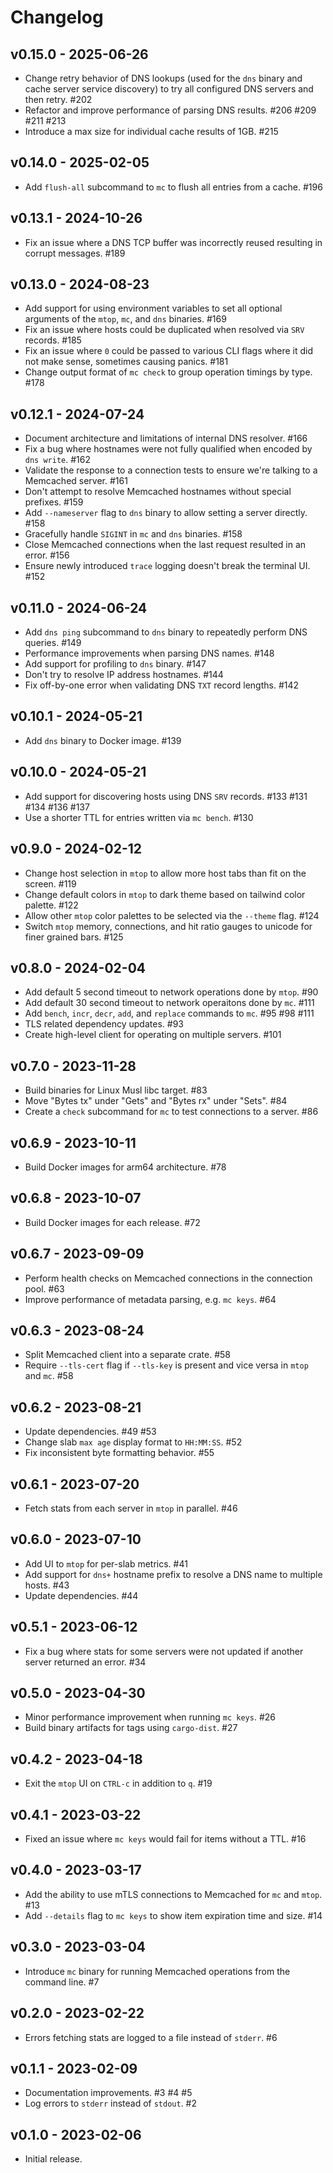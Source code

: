 # Changelog

## v0.15.0 - 2025-06-26

- Change retry behavior of DNS lookups (used for the `dns` binary and cache server
  service discovery) to try all configured DNS servers and then retry. #202
- Refactor and improve performance of parsing DNS results. #206 #209 #211 #213
- Introduce a max size for individual cache results of 1GB. #215

## v0.14.0 - 2025-02-05

- Add `flush-all` subcommand to `mc` to flush all entries from a cache. #196

## v0.13.1 - 2024-10-26

- Fix an issue where a DNS TCP buffer was incorrectly reused resulting in corrupt messages. #189

## v0.13.0 - 2024-08-23

- Add support for using environment variables to set all optional arguments
  of the `mtop`, `mc`, and `dns` binaries. #169
- Fix an issue where hosts could be duplicated when resolved via `SRV` records.
  #185
- Fix an issue where `0` could be passed to various CLI flags where it did not
  make sense, sometimes causing panics. #181
- Change output format of `mc check` to group operation timings by type. #178

## v0.12.1 - 2024-07-24

- Document architecture and limitations of internal DNS resolver. #166
- Fix a bug where hostnames were not fully qualified when encoded by 
  `dns write`. #162
- Validate the response to a connection tests to ensure we're talking to a
  Memcached server. #161
- Don't attempt to resolve Memcached hostnames without special prefixes. #159
- Add `--nameserver` flag to `dns` binary to allow setting a server 
  directly. #158
- Gracefully handle `SIGINT` in `mc` and `dns` binaries. #158
- Close Memcached connections when the last request resulted in an error. #156
- Ensure newly introduced `trace` logging doesn't break the terminal UI. #152

## v0.11.0 - 2024-06-24

- Add `dns ping` subcommand to `dns` binary to repeatedly perform DNS queries. #149
- Performance improvements when parsing DNS names. #148
- Add support for profiling to `dns` binary. #147
- Don't try to resolve IP address hostnames. #144
- Fix off-by-one error when validating DNS `TXT` record lengths. #142

## v0.10.1 - 2024-05-21

- Add `dns` binary to Docker image. #139

## v0.10.0 - 2024-05-21

- Add support for discovering hosts using DNS `SRV` records. #133 #131 #134 #136 #137
- Use a shorter TTL for entries written via `mc bench`. #130

## v0.9.0 - 2024-02-12

- Change host selection in `mtop` to allow more host tabs than fit on the
  screen. #119
- Change default colors in `mtop` to dark theme based on tailwind color
  palette. #122
- Allow other `mtop` color palettes to be selected via the `--theme` flag. #124
- Switch `mtop` memory, connections, and hit ratio gauges to unicode for finer
  grained bars. #125

## v0.8.0 - 2024-02-04

- Add default 5 second timeout to network operations done by `mtop`. #90
- Add default 30 second timeout to network operaitons done by `mc`. #111
- Add `bench`, `incr`, `decr`, `add`, and `replace` commands to `mc`. #95 #98 #111
- TLS related dependency updates. #93
- Create high-level client for operating on multiple servers. #101

## v0.7.0 - 2023-11-28

- Build binaries for Linux Musl libc target. #83
- Move "Bytes tx" under "Gets" and "Bytes rx" under "Sets". #84
- Create a `check` subcommand for `mc` to test connections to a server. #86

## v0.6.9 - 2023-10-11

- Build Docker images for arm64 architecture. #78

## v0.6.8 - 2023-10-07

- Build Docker images for each release. #72

## v0.6.7 - 2023-09-09

- Perform health checks on Memcached connections in the connection pool. #63
- Improve performance of metadata parsing, e.g. `mc keys`. #64

## v0.6.3 - 2023-08-24

- Split Memcached client into a separate crate. #58
- Require `--tls-cert` flag if `--tls-key` is present and vice versa in `mtop` and `mc`. #58

## v0.6.2 - 2023-08-21

- Update dependencies. #49 #53
- Change slab `max age` display format to `HH:MM:SS`. #52
- Fix inconsistent byte formatting behavior. #55

## v0.6.1 - 2023-07-20

- Fetch stats from each server in `mtop` in parallel. #46

## v0.6.0 - 2023-07-10

- Add UI to `mtop` for per-slab metrics. #41
- Add support for `dns+` hostname prefix to resolve a DNS name to multiple hosts. #43
- Update dependencies. #44

## v0.5.1 - 2023-06-12

- Fix a bug where stats for some servers were not updated if another server returned an error. #34

## v0.5.0 - 2023-04-30

- Minor performance improvement when running `mc keys`. #26
- Build binary artifacts for tags using `cargo-dist`. #27

## v0.4.2 - 2023-04-18

- Exit the `mtop` UI on `CTRL-c` in addition to `q`. #19

## v0.4.1 - 2023-03-22

- Fixed an issue where `mc keys` would fail for items without a TTL. #16

## v0.4.0 - 2023-03-17

- Add the ability to use mTLS connections to Memcached for `mc` and `mtop`. #13
- Add `--details` flag to `mc keys` to show item expiration time and size. #14

## v0.3.0 - 2023-03-04

- Introduce `mc` binary for running Memcached operations from the command line. #7

## v0.2.0 - 2023-02-22

- Errors fetching stats are logged to a file instead of `stderr`. #6

## v0.1.1 - 2023-02-09

- Documentation improvements. #3 #4 #5
- Log errors to `stderr` instead of `stdout`. #2

## v0.1.0 - 2023-02-06

- Initial release.
